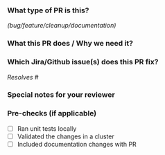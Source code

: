 ### What type of PR is this?

_(bug/feature/cleanup/documentation)_

### What this PR does / Why we need it?

### Which Jira/Github issue(s) does this PR fix?

_Resolves #_

### Special notes for your reviewer

### Pre-checks (if applicable)

- [ ] Ran unit tests locally
- [ ] Validated the changes in a cluster
- [ ] Included documentation changes with PR
